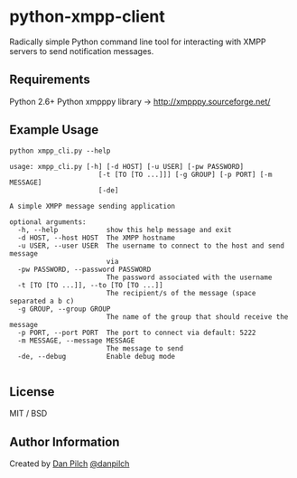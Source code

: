 # python-xmpp-client
Radically simple Python command line tool for interacting with XMPP servers to send notification messages.

## Requirements

Python 2.6+
Python xmpppy library -> http://xmpppy.sourceforge.net/

## Example Usage

```
python xmpp_cli.py --help

usage: xmpp_cli.py [-h] [-d HOST] [-u USER] [-pw PASSWORD]
                      [-t [TO [TO ...]]] [-g GROUP] [-p PORT] [-m MESSAGE]
                      [-de]

A simple XMPP message sending application

optional arguments:
  -h, --help            show this help message and exit
  -d HOST, --host HOST  The XMPP hostname
  -u USER, --user USER  The username to connect to the host and send message
                        via
  -pw PASSWORD, --password PASSWORD
                        The password associated with the username
  -t [TO [TO ...]], --to [TO [TO ...]]
                        The recipient/s of the message (space separated a b c)
  -g GROUP, --group GROUP
                        The name of the group that should receive the message
  -p PORT, --port PORT  The port to connect via default: 5222
  -m MESSAGE, --message MESSAGE
                        The message to send
  -de, --debug          Enable debug mode


```

## License

MIT / BSD

## Author Information

Created by [Dan Pilch](https://github.com/danpilch) [@danpilch](https://twitter.com/danpilch)

